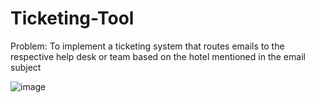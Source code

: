 # Ticketing-Tool

Problem: To implement a ticketing system that routes emails to the respective help desk or team based on the hotel mentioned in the email subject

![image](https://github.com/sures-123/Ticketing-Tool/assets/108910767/ffcdcc8e-76be-4736-8a30-4a741e3a1174)

